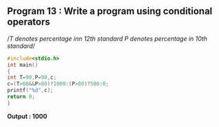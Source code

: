 ## Program 13 : Write a program using conditional operators
/*T denotes percentage inn 12th standard
P denotes percentage in 10th standard*/
```C
#include<stdio.h>
int main()
{
int T=90,P=90,c;
c=(T>80&&P>80)?1000:(P>80)?500:0;
printf("%d",c);
return 0;
}

```
**Output : 1000**
